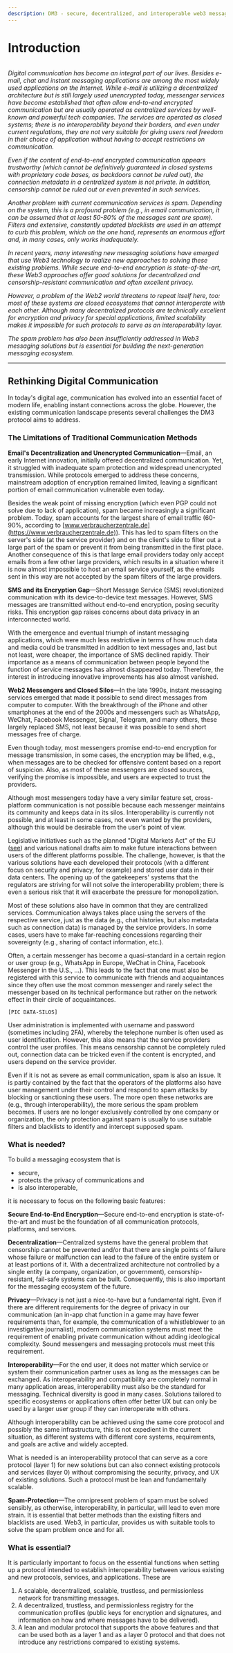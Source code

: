 ```yaml
---
description: DM3 - secure, decentralized, and interoperable web3 messaging
---
```


# Introduction

<figure><img src=".gitbook/assets/dm3_banner.jpg" alt=""><figcaption></figcaption></figure>

_Digital communication has become an integral part of our lives. Besides e-mail, chat and instant messaging applications are among the most widely used applications on the Internet. While e-mail is utilizing a decentralized architecture but is still largely used unencrypted today, messenger services have become established that often allow end-to-end encrypted communication but are usually operated as centralized services by well-known and powerful tech companies. The services are operated as closed systems; there is no interoperability beyond their borders, and even under current regulations, they are not very suitable for giving users real freedom in their choice of application without having to accept restrictions on communication._&#x20;

_Even if the content of end-to-end encrypted communication appears trustworthy (which cannot be definitively guaranteed in closed systems with proprietary code bases, as backdoors cannot be ruled out), the connection metadata in a centralized system is not private. In addition, censorship cannot be ruled out or even prevented in such services._

_Another problem with current communication services is spam. Depending on the system, this is a profound problem (e.g., in email communication, it can be assumed that at least 50-80% of the messages sent are spam). Filters and extensive, constantly updated blacklists are used in an attempt to curb this problem, which on the one hand, represents an enormous effort and, in many cases, only works inadequately._

_In recent years, many interesting new messaging solutions have emerged that use Web3 technology to realize new approaches to solving these existing problems. While secure end-to-end encryption is state-of-the-art, these Web3 approaches offer good solutions for decentralized and censorship-resistant communication and often excellent privacy._

_However, a problem of the Web2 world threatens to repeat itself here, too: most of these systems are closed ecosystems that cannot interoperate with each other. Although many decentralized protocols are technically excellent for encryption and privacy for special applications, limited scalability makes it impossible for such protocols to serve as an interoperability layer._

_The spam problem has also been insufficiently addressed in Web3 messaging solutions but is essential for building the next-generation messaging ecosystem._



***

## Rethinking Digital Communication

In today's digital age, communication has evolved into an essential facet of modern life, enabling instant connections across the globe. However, the existing communication landscape presents several challenges the DM3 protocol aims to address.

### **The Limitations of Traditional Communication Methods**

**Email's Decentralization and Unencrypted Communication**—Email, an early Internet innovation, initially offered decentralized communication. Yet, it struggled with inadequate spam protection and widespread unencrypted transmission. While protocols emerged to address these concerns, mainstream adoption of encryption remained limited, leaving a significant portion of email communication vulnerable even today.&#x20;

Besides the weak point of missing encryption (which even PGP could not solve due to lack of application), spam became increasingly a significant problem. Today, spam accounts for the largest share of email traffic (60-90%, according to [www.verbraucherzentrale.de](https://www.verbraucherzentrale.de)). This has led to spam filters on the server's side (at the service provider) and on the client's side to filter out a large part of the spam or prevent it from being transmitted in the first place. Another consequence of this is that large email providers today only accept emails from a few other large providers, which results in a situation where it is now almost impossible to host an email service yourself, as the emails sent in this way are not accepted by the spam filters of the large providers.

**SMS and its Encryption Gap**—Short Message Service (SMS) revolutionized communication with its device-to-device text messages. However, SMS messages are transmitted without end-to-end encryption, posing security risks. This encryption gap raises concerns about data privacy in an interconnected world.

With the emergence and eventual triumph of instant messaging applications, which were much less restrictive in terms of how much data and media could be transmitted in addition to text messages and, last but not least, were cheaper, the importance of SMS declined rapidly. Their importance as a means of communication between people beyond the function of service messages has almost disappeared today. Therefore, the interest in introducing innovative improvements has also almost vanished.

**Web2 Messengers and Closed Silos**—In the late 1990s, instant messaging services emerged that made it possible to send direct messages from computer to computer. With the breakthrough of the iPhone and other smartphones at the end of the 2000s and messengers such as WhatsApp, WeChat, Facebook Messenger, Signal, Telegram, and many others, these largely replaced SMS, not least because it was possible to send short messages free of charge.

Even though today, most messengers promise end-to-end encryption for message transmission, in some cases, the encryption may be lifted, e.g., when messages are to be checked for offensive content based on a report of suspicion. Also, as most of these messengers are closed sources, verifying the promise is impossible, and users are expected to trust the providers.

Although most messengers today have a very similar feature set, cross-platform communication is not possible because each messenger maintains its community and keeps data in its silos. Interoperability is currently not possible, and at least in some cases, not even wanted by the providers, although this would be desirable from the user's point of view.&#x20;

Legislative initiatives such as the planned "Digital Markets Act" of the EU ([see](https://eur-lex.europa.eu/legal-content/EN/TXT/?uri=celex%3A32022R2065)) and various national drafts aim to make future interactions between users of the different platforms possible. The challenge, however, is that the various solutions have each developed their protocols (with a different focus on security and privacy, for example) and stored user data in their data centers. The opening up of the gatekeepers' systems that the regulators are striving for will not solve the interoperability problem; there is even a serious risk that it will exacerbate the pressure for monopolization.

Most of these solutions also have in common that they are centralized services. Communication always takes place using the servers of the respective service, just as the data (e.g., chat histories, but also metadata such as connection data) is managed by the service providers. In some cases, users have to make far-reaching concessions regarding their sovereignty (e.g., sharing of contact information, etc.).

Often, a certain messenger has become a quasi-standard in a certain region or user group (e.g., WhatsApp in Europe, WeChat in China, Facebook Messenger in the U.S., ...). This leads to the fact that one must also be registered with this service to communicate with friends and acquaintances since they often use the most common messenger and rarely select the messenger based on its technical performance but rather on the network effect in their circle of acquaintances.

`[PIC DATA-SILOS]`

User administration is implemented with username and password (sometimes including 2FA), whereby the telephone number is often used as user identification. However, this also means that the service providers control the user profiles. This means censorship cannot be completely ruled out, connection data can be tricked even if the content is encrypted, and users depend on the service provider.

Even if it is not as severe as email communication, spam is also an issue. It is partly contained by the fact that the operators of the platforms also have user management under their control and respond to spam attacks by blocking or sanctioning these users. The more open these networks are (e.g., through interoperability), the more serious the spam problem becomes. If users are no longer exclusively controlled by one company or organization, the only protection against spam is usually to use suitable filters and blacklists to identify and intercept supposed spam.

### **What is needed?**

To build a messaging ecosystem that is&#x20;

* secure,&#x20;
* protects the privacy of communications and&#x20;
* is also interoperable,&#x20;

it is necessary to focus on the following basic features:

**Secure End-to-End Encryption**—Secure end-to-end encryption is state-of-the-art and must be the foundation of all communication protocols, platforms, and services.

**Decentralization**—Centralized systems have the general problem that censorship cannot be prevented and/or that there are single points of failure whose failure or malfunction can lead to the failure of the entire system or at least portions of it. With a decentralized architecture not controlled by a single entity (a company, organization, or government), censorship-resistant, fail-safe systems can be built. Consequently, this is also important for the messaging ecosystem of the future.

**Privacy**—Privacy is not just a nice-to-have but a fundamental right. Even if there are different requirements for the degree of privacy in our communication (an in-app chat function in a game may have fewer requirements than, for example, the communication of a whistleblower to an investigative journalist), modern communication systems must meet the requirement of enabling private communication without adding ideological complexity. Sound messengers and messaging protocols must meet this requirement.

**Interoperability**—For the end user, it does not matter which service or system their communication partner uses as long as the messages can be exchanged. As interoperability and compatibility are completely normal in many application areas, interoperability must also be the standard for messaging. Technical diversity is good in many cases. Solutions tailored to specific ecosystems or applications often offer better UX but can only be used by a larger user group if they can interoperate with others.&#x20;

Although interoperability can be achieved using the same core protocol and possibly the same infrastructure, this is not expedient in the current situation, as different systems with different core systems, requirements, and goals are active and widely accepted.

What is needed is an interoperability protocol that can serve as a core protocol (layer 1) for new solutions but can also connect existing protocols and services (layer 0) without compromising the security, privacy, and UX of existing solutions. Such a protocol must be lean and fundamentally scalable.

**Spam-Protection**—The omnipresent problem of spam must be solved sensibly, as otherwise, interoperability, in particular, will lead to even more strain. It is essential that better methods than the existing filters and blacklists are used. Web3, in particular, provides us with suitable tools to solve the spam problem once and for all.

### **What is essential?**

It is particularly important to focus on the essential functions when setting up a protocol intended to establish interoperability between various existing and new protocols, services, and applications. These are

1. A scalable, decentralized, scalable, trustless, and permissionless network for transmitting messages.
2. A decentralized, trustless, and permissionless registry for the communication profiles (public keys for encryption and signatures, and information on how and where messages have to be delivered).
3. A lean and modular protocol that supports the above features and that can be used both as a layer 1 and as a layer 0 protocol and that does not introduce any restrictions compared to existing systems.
